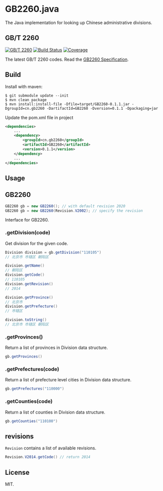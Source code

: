 # GB2260.java
The Java implementation for looking up Chinese administrative divisions.

## GB/T 2260

[![GB/T 2260](https://img.shields.io/badge/GB%2FT%202260-v0.2-blue.svg)](https://github.com/cn/GB2260)
[![Build Status](https://img.shields.io/travis/cn/GB2260.java.svg?style=flat)](https://travis-ci.org/cn/GB2260.java)
[![Coverage](https://img.shields.io/coveralls/cn/GB2260.java.svg?style=flat)](https://coveralls.io/r/cn/GB2260.java)

The latest GB/T 2260 codes. Read the [GB2260 Specification](https://github.com/cn/GB2260/blob/v0.2/spec.md).

## Build

Install with maven:

    $ git submodule update --init
    $ mvn clean package
    $ mvn install:install-file -Dfile=target/GB2260-0.1.1.jar -DgroupId=cn.gb2260 -DartifactId=GB2260 -Dversion=0.1.1 -Dpackaging=jar

Update the pom.xml file in project

```xml
<dependencies>
    ...
    <dependency>
        <groupId>cn.gb2260</groupId>
        <artifactId>GB2260</artifactId>
        <version>0.1.1</version>
    </dependency>
    ...
</dependencies>
```

## Usage

## GB2260

```java
GB2260 gb = new GB2260(); // with default revision 2020
GB2260 gb = new GB2260(Revision.V2002); // specify the revision
```

Interface for GB2260.

### .getDivision(code)

Get division for the given code.

```java
Division division = gb.getDivision("110105")
// 北京市 市辖区 朝阳区

division.getName()
// 朝阳区
division.getCode()
// 110105
division.getRevision()
// 2014

division.getProvince()
// 北京市
division.getPrefecture()
// 市辖区

division.toString()
// 北京市 市辖区 朝阳区
```

### .getProvinces()

Return a list of provinces in Division data structure.

```java
gb.getProvinces()
```

### .getPrefectures(code)

Return a list of prefecture level cities in Division data structure.

```java
gb.getPrefectures("110000")
```

### .getCounties(code)

Return a list of counties in Division data structure.

```java
gb.getCounties("110100")
```

## revisions

`Revision` contains a list of available revisions.

```java
Revision.V2014.getCode() // return 2014
```

## License

MIT.
